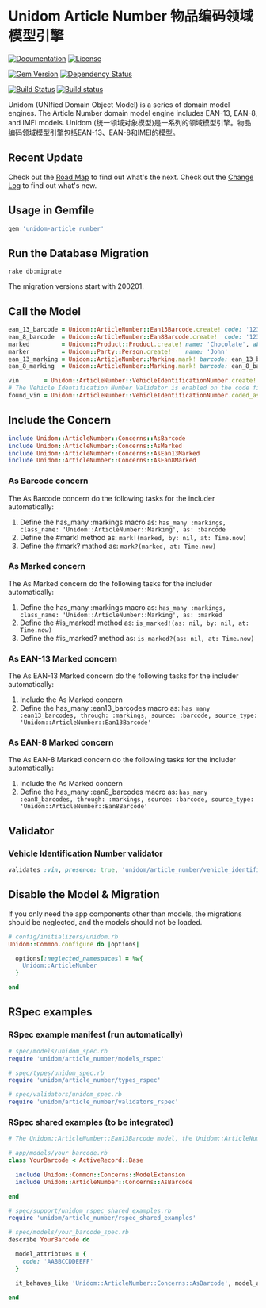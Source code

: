 # Unidom Article Number 物品编码领域模型引擎

[![Documentation](http://img.shields.io/badge/docs-rdoc.info-blue.svg)](http://www.rubydoc.info/gems/unidom-article_number/frames)
[![License](https://img.shields.io/badge/license-MIT-green.svg)](http://opensource.org/licenses/MIT)

[![Gem Version](https://badge.fury.io/rb/unidom-article_number.svg)](https://badge.fury.io/rb/unidom-article_number)
[![Dependency Status](https://gemnasium.com/badges/github.com/topbitdu/unidom-accession.svg)](https://gemnasium.com/github.com/topbitdu/unidom-accession)

[![Build Status](https://travis-ci.org/topbitdu/unidom-article_number.svg?branch=master)](https://travis-ci.org/topbitdu/unidom-article_number)
[![Build status](https://ci.appveyor.com/api/projects/status/fayn35r72oy5na3u?svg=true)](https://ci.appveyor.com/project/topbitdu/unidom-article-number)

Unidom (UNIfied Domain Object Model) is a series of domain model engines. The Article Number domain model engine includes EAN-13, EAN-8, and IMEI models.
Unidom (统一领域对象模型)是一系列的领域模型引擎。物品编码领域模型引擎包括EAN-13、EAN-8和IMEI的模型。



## Recent Update

Check out the [Road Map](ROADMAP.md) to find out what's the next.
Check out the [Change Log](CHANGELOG.md) to find out what's new.



## Usage in Gemfile

```ruby
gem 'unidom-article_number'
```



## Run the Database Migration

```shell
rake db:migrate
```
The migration versions start with 200201.



## Call the Model

```ruby
ean_13_barcode = Unidom::ArticleNumber::Ean13Barcode.create! code: '1234567890123'
ean_8_barcode  = Unidom::ArticleNumber::Ean8Barcode.create!  code: '12345678'
marked         = Unidom::Product::Product.create! name: 'Chocolate', abbreviation: 'Choc', packing_norm: '12 blocks', measurement_unit: 'box'
marker         = Unidom::Party::Person.create!    name: 'John'
ean_13_marking = Unidom::ArticleNumber::Marking.mark! barcode: ean_13_barcode, marked: marked, marker: marker, opened_at: Time.now
ean_8_marking  = Unidom::ArticleNumber::Marking.mark! barcode: ean_8_barcode,  marked: marked, marker: marker, opened_at: Time.now

vin       = Unidom::ArticleNumber::VehicleIdentificationNumber.create! code: 'LVHCU165XD5002138'
# The Vehicle Identification Number Validator is enabled on the code field by default.
found_vin = Unidom::ArticleNumber::VehicleIdentificationNumber.coded_as('LVHCU165XD5002138').first
```



## Include the Concern

```ruby
include Unidom::ArticleNumber::Concerns::AsBarcode
include Unidom::ArticleNumber::Concerns::AsMarked
include Unidom::ArticleNumber::Concerns::AsEan13Marked
include Unidom::ArticleNumber::Concerns::AsEan8Marked
```

### As Barcode concern

The As Barcode concern do the following tasks for the includer automatically:
1. Define the has_many :markings macro as: ``has_many :markings, class_name: 'Unidom::ArticleNumber::Marking', as: :barcode``
2. Define the #mark! method as: ``mark!(marked, by: nil, at: Time.now)``
3. Define the #mark? mathod as: ``mark?(marked, at: Time.now)``

### As Marked concern

The As Marked concern do the following tasks for the includer automatically:
1. Define the has_many :markings macro as: ``has_many :markings, class_name: 'Unidom::ArticleNumber::Marking', as: :marked``
2. Define the #is_marked! method as: ``is_marked!(as: nil, by: nil, at: Time.now)``
3. Define the #is_marked? method as: ``is_marked?(as: nil, at: Time.now)``

### As EAN-13 Marked concern

The As EAN-13 Marked concern do the following tasks for the includer automatically:
1. Include the As Marked concern
2. Define the has_many :ean13_barcodes macro as: ``has_many :ean13_barcodes, through: :markings, source: :barcode, source_type: 'Unidom::ArticleNumber::Ean13Barcode'``

### As EAN-8 Marked concern

The As EAN-8 Marked concern do the following tasks for the includer automatically:
1. Include the As Marked concern
2. Define the has_many :ean8_barcodes macro as: ``has_many :ean8_barcodes, through: :markings, source: :barcode, source_type: 'Unidom::ArticleNumber::Ean8Barcode'``



## Validator

### Vehicle Identification Number validator

```ruby
validates :vin, presence: true, 'unidom/article_number/vehicle_identification_number': true
```



## Disable the Model & Migration

If you only need the app components other than models, the migrations should be neglected, and the models should not be loaded.
```ruby
# config/initializers/unidom.rb
Unidom::Common.configure do |options|

  options[:neglected_namespaces] = %w{
    Unidom::ArticleNumber
  }

end
```



## RSpec examples

### RSpec example manifest (run automatically)

```ruby
# spec/models/unidom_spec.rb
require 'unidom/article_number/models_rspec'

# spec/types/unidom_spec.rb
require 'unidom/article_number/types_rspec'

# spec/validators/unidom_spec.rb
require 'unidom/article_number/validators_rspec'
```

### RSpec shared examples (to be integrated)

```ruby
# The Unidom::ArticleNumber::Ean13Barcode model, the Unidom::ArticleNumber::Ean8Barcode model, & the Unidom::ArticleNumber::VehicleIdentificationNumber model already include the Unidom::ArticleNumber::Concerns::AsBarcode concern

# app/models/your_barcode.rb
class YourBarcode < ActiveRecord::Base

  include Unidom::Common::Concerns::ModelExtension
  include Unidom::ArticleNumber::Concerns::AsBarcode

end

# spec/support/unidom_rspec_shared_examples.rb
require 'unidom/article_number/rspec_shared_examples'

# spec/models/your_barcode_spec.rb
describe YourBarcode do

  model_attribtues = {
    code: 'AABBCCDDEEFF'
  }

  it_behaves_like 'Unidom::ArticleNumber::Concerns::AsBarcode', model_attribtues

end
```
